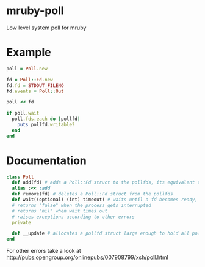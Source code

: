 # mruby-poll
Low level system poll for mruby

Example
=======

```ruby
poll = Poll.new

fd = Poll::Fd.new
fd.fd = STDOUT_FILENO
fd.events = Poll::Out

poll << fd

if poll.wait
  poll.fds.each do |pollfd|
    puts pollfd.writable?
  end
end
```

Documentation
=============

```ruby
class Poll
  def add(fd) # adds a Poll::Fd struct to the pollfds, its equivalent to the pollfd struct from <poll.h>
  alias :<< :add
  def remove(fd) # deletes a Poll::Fd struct from the pollfds
  def wait((optional) (int) timeout) # waits until a fd becomes ready, its equivalent to the poll function from <poll.h>
  # returns "false" when the process gets interrupted
  # returns "nil" when wait times out
  # raises exceptions according to other errors
  private

  def __update # allocates a pollfd struct large enough to hold all pollfds
end
```

For other errors take a look at http://pubs.opengroup.org/onlinepubs/007908799/xsh/poll.html
